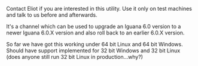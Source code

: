 Contact Eliot if you are interested in this utility.  Use it only on test machines and talk to us before and afterwards.

It's a channel which can be used to upgrade an Iguana 6.0 version to a newer Iguana 6.0.X 
version and also roll back to an earlier 6.0.X version.

So far we have got this working under 64 bit Linux and 64 bit Windows.  Should have support implemented for 32 bit Windows
and 32 bit Linux (does anyone still run 32 bit Linux in production...why?)
